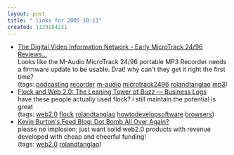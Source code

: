 ```yaml
---
layout: post
title: " links for 2005-10-13"
created: 1129184231
---
```

<ul class="delicious">
	<li>
		<div class="delicious-link"><a href="http://www.dvinfo.net/conf/showthread.php?t=51631">The Digital Video Information Network - Early MicroTrack 24/96 Reviews...</a></div>
		<div class="delicious-extended">Looks like the M-Audio MicroTrack 24/96 portable MP3 Recorder needs a firmware update to be usable. Drat! why can't they get it right the first time?</div>
		<div class="delicious-tags">(tags: <a href="http://del.icio.us/rtanglao/podcasting">podcasting</a> <a href="http://del.icio.us/rtanglao/recorder">recorder</a> <a href="http://del.icio.us/rtanglao/m-audio">m-audio</a> <a href="http://del.icio.us/rtanglao/microtrack2496">microtrack2496</a> <a href="http://del.icio.us/rtanglao/rolandtanglao">rolandtanglao</a> <a href="http://del.icio.us/rtanglao/mp3">mp3</a>)</div>
	</li>
	<li>
		<div class="delicious-link"><a href="http://businesslogs.com/technology/flock_and_web_20_the_leaning_tower_of_buzz.php">Flock and Web 2.0: The Leaning Tower of Buzz — Business Logs</a></div>
		<div class="delicious-extended">have these people actually used flock? i still maintain the potential is great</div>
		<div class="delicious-tags">(tags: <a href="http://del.icio.us/rtanglao/web2.0">web2.0</a> <a href="http://del.icio.us/rtanglao/flock">flock</a> <a href="http://del.icio.us/rtanglao/rolandtanglao">rolandtanglao</a> <a href="http://del.icio.us/rtanglao/howtodevelopsoftware">howtodevelopsoftware</a> <a href="http://del.icio.us/rtanglao/browsers">browsers</a>)</div>
	</li>
	<li>
		<div class="delicious-link"><a href="http://feedblog.org/2005/10/dot_bomb_all_ov.html">Kevin Burton's Feed Blog: Dot Bomb All Over Again?</a></div>
		<div class="delicious-extended">please no implosion; just want solid web2.0 products with revenue developed with cheap and cheerful funding!</div>
		<div class="delicious-tags">(tags: <a href="http://del.icio.us/rtanglao/web2.0">web2.0</a> <a href="http://del.icio.us/rtanglao/rolandtanglao">rolandtanglao</a>)</div>
	</li>
</ul>



